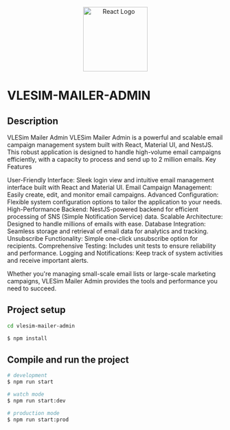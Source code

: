 <p align="center">
  <a href="https://reactjs.org/" target="blank"><img src="https://reactjs.org/logo-180x180.png" width="150" alt="React Logo" /></a>
</p>

# VLESIM-MAILER-ADMIN

## Description

VLESim Mailer Admin
VLESim Mailer Admin is a powerful and scalable email campaign management system built with React, Material UI, and NestJS. This robust application is designed to handle high-volume email campaigns efficiently, with a capacity to process and send up to 2 million emails.
Key Features

User-Friendly Interface: Sleek login view and intuitive email management interface built with React and Material UI.
Email Campaign Management: Easily create, edit, and monitor email campaigns.
Advanced Configuration: Flexible system configuration options to tailor the application to your needs.
High-Performance Backend: NestJS-powered backend for efficient processing of SNS (Simple Notification Service) data.
Scalable Architecture: Designed to handle millions of emails with ease.
Database Integration: Seamless storage and retrieval of email data for analytics and tracking.
Unsubscribe Functionality: Simple one-click unsubscribe option for recipients.
Comprehensive Testing: Includes unit tests to ensure reliability and performance.
Logging and Notifications: Keep track of system activities and receive important alerts.

Whether you're managing small-scale email lists or large-scale marketing campaigns, VLESim Mailer Admin provides the tools and performance you need to succeed.

## Project setup

```bash
cd vlesim-mailer-admin
```

```bash
$ npm install
```

## Compile and run the project

```bash
# development
$ npm run start

# watch mode
$ npm run start:dev

# production mode
$ npm run start:prod
```

